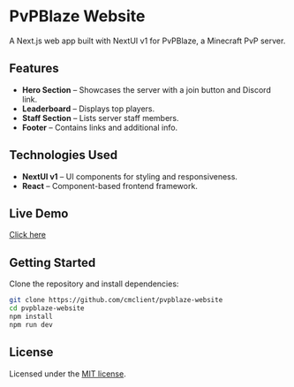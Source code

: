 # PvPBlaze Website

A Next.js web app built with NextUI v1 for PvPBlaze, a Minecraft PvP server.

## Features

- **Hero Section** – Showcases the server with a join button and Discord link.
- **Leaderboard** – Displays top players.
- **Staff Section** – Lists server staff members.
- **Footer** – Contains links and additional info.

## Technologies Used
- **NextUI v1** – UI components for styling and responsiveness.
- **React** – Component-based frontend framework.

## Live Demo
[Click here](https://pvpblaze.net)

## Getting Started

Clone the repository and install dependencies:

```bash
git clone https://github.com/cmclient/pvpblaze-website
cd pvpblaze-website
npm install
npm run dev
```

## License
Licensed under the [MIT license](LICENSE).